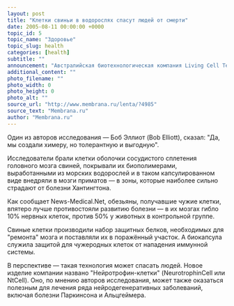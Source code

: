```yaml
---
layout: post
title: "Клетки свиньи в водорослях спасут людей от смерти"
date: 2005-08-11 00:00:00 +0000
topic_id: 5
topic_name: "Здоровье"
topic_slug: health
categories: [health]
subtitle: ""
announcement: "Австралийская биотехнологическая компания Living Cell Technologies и её отделения в США и Новой-Зеландии провели опыты с приматами, показав, что внедрение в их головы клеток из мозга свиньи в пять раз снижает повреждение мозга от неизлечимой пока болезни Хантингтона, приводящей к парализации, слабоумию и, в конечном счёте — смерти."
additional_content: ""
photo_filename: ""
photo_width: 0
photo_height: 0
photo_alt: ""
source_url: "http://www.membrana.ru/lenta/?4985"
source_text: "Membrana.ru"
author: "Membrana.ru"
---
```

Один из авторов исследования — Боб Эллиот (Bob Elliott), сказал: "Да, мы создали химеру, но толерантную и выгодную".

Исследователи брали клетки оболочки сосудистого сплетения головного мозга свиней, покрывали их биополимерами, выработанными из морских водорослей и в таком капсулированном виде внедряли в мозги приматов — в зоны, которые наиболее сильно страдают от болезни Хантингтона.

Как сообщает News-Medical.Net, обезьяны, получавшие чужие клетки, впятеро лучше противостояли развитию болезни — в их мозгах гибло 10% нервных клеток, против 50% у животных в контрольной группе.

Свиные клетки производили набор защитных белков, необходимых для "ремонта" мозга и поставляли их в поражённый участок. А биокапсула служила защитой для чужеродных клеток от нападения иммунной системы.

В перспективе — такая технология может спасать людей. Новое изделие компании названо "Нейротрофин-клетки" (NeurotrophinCell или NtCell). Оно, по мнению авторов исследования, может также оказаться полезным для лечения ряда нейродегенеративных заболеваний, включая болезни Паркинсона и Альцгеймера.
